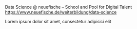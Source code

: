 Data Science @ neuefische – School and Pool for Digital Talent
https://www.neuefische.de/weiterbildung/data-science

Lorem ipsum dolor sit amet, consectetur adipisici elit
